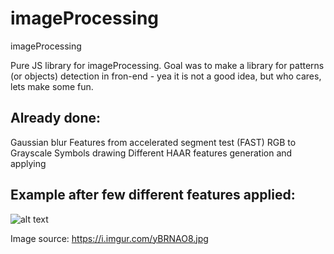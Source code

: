 # imageProcessing
imageProcessing

Pure JS library for imageProcessing. Goal was to make a library for patterns (or objects) detection in fron-end - yea it is not a good idea, but who cares, lets make some fun.

## Already done:
Gaussian blur
Features from accelerated segment test (FAST)
RGB to Grayscale 
Symbols drawing
Different HAAR features generation and applying




##     Example after few different features applied:

![alt text](https://i.imgur.com/M32TLzz.png)

Image source: https://i.imgur.com/yBRNAO8.jpg
